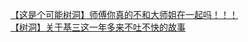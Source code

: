 [【这是个可能树洞】师傅你真的不和大师姐在一起吗！！！](http://tieba.baidu.com/p/3015761171?see_lz=1&pn=)   
[【树洞】关于基三这一年多来不吐不快的故事](http://tieba.baidu.com/p/3015469609?see_lz=1&pn=)   
